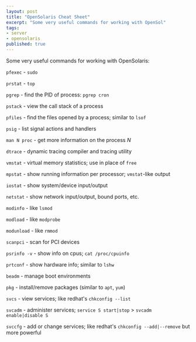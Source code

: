 ```yaml
---
layout: post
title: "OpenSolaris Cheat Sheet"
excerpt: "Some very useful commands for working with OpenSol"
tags: 
- server
- opensolaris
published: true
---
```


Some very useful commands for working with OpenSolaris:

`pfexec` - `sudo`

`prstat` - `top`

`pgrep` - find the PID of process: `pgrep cron`

`pstack` - view the call stack of a process

`pfiles` - find the files opened by a process; similar to `lsof`

`psig` - list signal actions and handlers

`man N proc` - get more information on the process *N*


`dtrace` - dynamic tracing compiler and tracing utility

`vmstat` - virtual memory statistics; use in place of `free`

`mpstat` - show running information per processor; `vmstat`-like output

`iostat` - show system/device input/output

`netstat` - show network input/output, bound ports, etc.


`modinfo` - like `lsmod`

`modload` - like `modprobe`

`modunload` - like `rmmod`

`scanpci` - scan for PCI devices

`psrinfo -v` - show info on cpus; `cat /proc/cpuinfo`

`prtconf` - show hardware info; similar to `lshw`


`beadm` - manage boot environments

`pkg` - install/remove packages (similar to `apt`, `yum`)


`svcs` - view services; like redhat's `chkconfig --list`

`svcadm` - administer services; `service S start|stop` > `svcadm enable|disable S`

`svccfg` - add or change services; like redhat's `chkconfig --add|--remove` but more powerful

